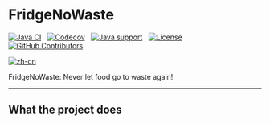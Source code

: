 # FridgeNoWaste
[![Java CI](https://img.shields.io/github/actions/workflow/status/BoboTheKnight/fridge-no-waste/ci.yml?branch=master&logo=github)](https://github.com/BoboTheKnight/fridge-no-waste/actions/workflows/ci.yml)
&nbsp;
[![Codecov](https://img.shields.io/codecov/c/github/BoboTheKnight/fridge-no-waste/master?logo=codecov&logoColor=white)](https://codecov.io/gh/alibaba/fastjson2/branch/main)
&nbsp;
[![Java support](https://img.shields.io/badge/Java-8+-green)](https://openjdk.java.net/)
&nbsp;
[![License](https://img.shields.io/badge/license-MIT-blue?logo=opensourceinitiative&logoColor=white)](https://github.com/BoboTheKnight/fridge-no-waste/blob/master/LICENSE)
&nbsp;
[![GitHub Contributors](https://img.shields.io/github/contributors/BoboTheKnight/fridge-no-waste)](https://github.com/BoboTheKnight/fridge-no-waste/graphs/contributors)

[![zh-cn](https://img.shields.io/badge/lang-zh--cn-orange.svg)](https://github.com/BoboTheKnight/fridge-no-waste/blob/master/README-zh.md)


FridgeNoWaste: Never let food go to waste again!

---
## What the project does